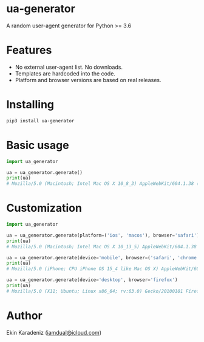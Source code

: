# ua-generator

A random user-agent generator for Python >= 3.6

# Features
* No external user-agent list. No downloads.
* Templates are hardcoded into the code.
* Platform and browser versions are based on real releases.

# Installing

```bash
pip3 install ua-generator
```

# Basic usage

```python
import ua_generator

ua = ua_generator.generate()
print(ua)
# Mozilla/5.0 (Macintosh; Intel Mac OS X 10_8_3) AppleWebKit/604.1.38 (KHTML, like Gecko) Version/15.2 Safari/604.1.38
```

# Customization

```python
import ua_generator

ua = ua_generator.generate(platform=('ios', 'macos'), browser='safari')
print(ua)
# Mozilla/5.0 (Macintosh; Intel Mac OS X 10_13_5) AppleWebKit/604.1.38 (KHTML, like Gecko) Version/11.0 Safari/604.1.38

ua = ua_generator.generate(device='mobile', browser=('safari', 'chrome'))
print(ua)
# Mozilla/5.0 (iPhone; CPU iPhone OS 15_4 like Mac OS X) AppleWebKit/604.1.38 (KHTML, like Gecko) Version/14.1 Mobile/15E148 Safari/604.1.38

ua = ua_generator.generate(device='desktop', browser='firefox')
print(ua)
# Mozilla/5.0 (X11; Ubuntu; Linux x86_64; rv:63.0) Gecko/20100101 Firefox/63.0
```

# Author

Ekin Karadeniz (iamdual@icloud.com)